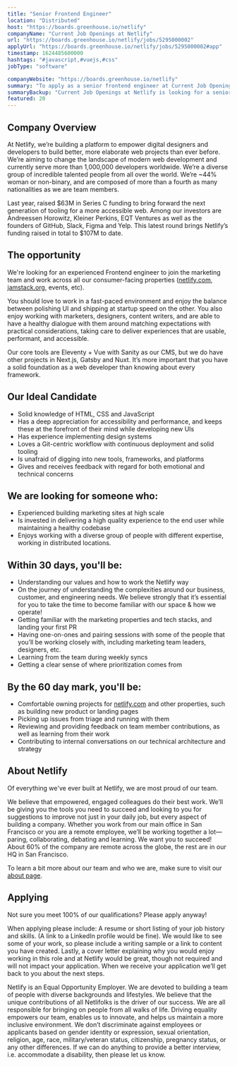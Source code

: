 ```yaml
---
title: "Senior Frontend Engineer"
location: "Distributed"
host: "https://boards.greenhouse.io/netlify"
companyName: "Current Job Openings at Netlify"
url: "https://boards.greenhouse.io/netlify/jobs/5295000002"
applyUrl: "https://boards.greenhouse.io/netlify/jobs/5295000002#app"
timestamp: 1624485600000
hashtags: "#javascript,#vuejs,#css"
jobType: "software"

companyWebsite: "https://boards.greenhouse.io/netlify"
summary: "To apply as a senior frontend engineer at Current Job Openings at Netlify, you preferably need to have you also enjoy working with marketers, designers, content writers, and are able to have a healthy dialogue with them around matching expectations with practical considerations."
summaryBackup: "Current Job Openings at Netlify is looking for a senior frontend engineer that has #marketing, #content, #javascript."
featured: 20
---
```


## Company Overview

At Netlify, we’re building a platform to empower digital designers and developers to build better, more elaborate web projects than ever before. We’re aiming to change the landscape of modern web development and currently serve more than 1,000,000 developers worldwide. We’re a diverse group of incredible talented people from all over the world. We’re ~44% woman or non-binary, and are composed of more than a fourth as many nationalities as we are team members.

Last year, raised $63M in Series C funding to bring forward the next generation of tooling for a more accessible web. Among our investors are Andreessen Horowitz, Kleiner Perkins, EQT Ventures as well as the founders of GitHub, Slack, Figma and Yelp. This latest round brings Netlify’s funding raised in total to $107M to date.

## The opportunity

We're looking for an experienced Frontend engineer to join the marketing team and work across all our consumer-facing properties ([netlify.com](http://netlify.com), [jamstack.org](http://jamstack.org), events, etc).

You should love to work in a fast-paced environment and enjoy the balance between polishing UI and shipping at startup speed on the other. You also enjoy working with marketers, designers, content writers, and are able to have a healthy dialogue with them around matching expectations with practical considerations, taking care to deliver experiences that are usable, performant, and accessible.

Our core tools are Eleventy + Vue with Sanity as our CMS, but we do have other projects in Next.js, Gatsby and Nuxt. It’s more important that you have a solid foundation as a web developer than knowing about every framework.

## Our Ideal Candidate

*   Solid knowledge of HTML, CSS and JavaScript
*   Has a deep appreciation for accessibility and performance, and keeps these at the forefront of their mind while developing new UIs
*   Has experience implementing design systems
*   Loves a Git-centric workflow with continuous deployment and solid tooling
*   Is unafraid of digging into new tools, frameworks, and platforms
*   Gives and receives feedback with regard for both emotional and technical concerns

## We are looking for someone who:

*   Experienced building marketing sites at high scale
*   Is invested in delivering a high quality experience to the end user while maintaining a healthy codebase
*   Enjoys working with a diverse group of people with different expertise, working in distributed locations.

## Within 30 days, you'll be:

*   Understanding our values and how to work the Netlify way
*   On the journey of understanding the complexities around our business, customer, and engineering needs. We believe strongly that it’s essential for you to take the time to become familiar with our space & how we operate!
*   Getting familiar with the marketing properties and tech stacks, and landing your first PR
*   Having one-on-ones and pairing sessions with some of the people that you’ll be working closely with, including marketing team leaders, designers, etc.
*   Learning from the team during weekly syncs
*   Getting a clear sense of where prioritization comes from

## By the 60 day mark, you'll be:

*   Comfortable owning projects for [netlify.com](http://netlify.com/) and other properties, such as building new product or landing pages
*   Picking up issues from triage and running with them
*   Reviewing and providing feedback on team member contributions, as well as learning from their work
*   Contributing to internal conversations on our technical architecture and strategy

## About Netlify

Of everything we've ever built at Netlify, we are most proud of our team.

We believe that empowered, engaged colleagues do their best work. We’ll be giving you the tools you need to succeed and looking to you for suggestions to improve not just in your daily job, but every aspect of building a company. Whether you work from our main office in San Francisco or you are a remote employee, we’ll be working together a lot—paring, collaborating, debating and learning. We want you to succeed! About 60% of the company are remote across the globe, the rest are in our HQ in San Francisco.

To learn a bit more about our team and who we are, make sure to visit our [about page](https://www.netlify.com/about).

## Applying

Not sure you meet 100% of our qualifications? Please apply anyway!

When applying please include: A resume or short listing of your job history and skills. (A link to a LinkedIn profile would be fine). We would like to see some of your work, so please include a writing sample or a link to content you have created. Lastly, a cover letter explaining why you would enjoy working in this role and at Netlify would be great, though not required and will not impact your application. When we receive your application we’ll get back to you about the next steps.

Netlify is an Equal Opportunity Employer. We are devoted to building a team of people with diverse backgrounds and lifestyles. We believe that the unique contributions of all Netlifolks is the driver of our success. We are all responsible for bringing on people from all walks of life. Driving equality empowers our team, enables us to innovate, and helps us maintain a more inclusive environment. We don’t discriminate against employees or applicants based on gender identity or expression, sexual orientation, religion, age, race, military/veteran status, citizenship, pregnancy status, or any other differences. If we can do anything to provide a better interview, i.e. accommodate a disability, then please let us know.
